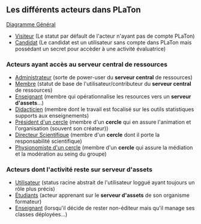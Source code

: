 


## Les différents acteurs dans PLaTon

[Diagramme Général](www.plantuml.com/plantuml/png/NP31JiCm38RlVegym5uW1pH4EI8XLN3F6fTPQj9XEqYJU7YSj2o3dlf_N_hNyL4qi9QqW3t-CIRA9Cf1iR1tGLoeoDH0CKnA4s5kF5gkb76gPySgb6RwBDZyC89_peBqaKFMXdeqfINIJUm1_0kc4sy5gRs2VprVXTQy9XBTpELyDSme537hXYo1VrDQIFhiHP01lBdBcYMS5fnNJa6jhdcU0Q1FvGxV3_jltNzSgmpkWpftw73xeXCOHWk_JM3JLjSpe_m1q5PytrXtwpe0dkyJW7yAkPxPxZxj0Vmx2Tqk_xK7W2FcMDBo0m00)


* [Visiteur](Visiteur.md) (Le statut par défault de l'acteur n'ayant pas de compte PLaTon)
* [Candidat](Candidats.md) (Le candidat est un utilisateur sans compte dans PLaTon mais possédant un secret pour accèder à une activité évaluatrice)

### Acteurs ayant accès au serveur central de ressources

* [Administrateur](Administrateur.md) (sorte de power-user du **serveur central** de ressources)
* [Membre](Membre.md) (statut de base de l'utilisateur/contributeur du **serveur central** de ressources)
* [Enseignant](Enseignant.md) (membre qui opérationnalise les resources vers un **serveur d'assets**...)
* [Didacticien](Didacticien.md) (membre dont le travail est focalisé sur les outils statistiques supports aux enseignements)
* [Président d'un cercle](President.md) (membre d'un **cercle** qui en assure l'animation et l'organisation (souvent son créateur))
* [Directeur Scientifique](DirecteurScientifique.md) (membre d'un **cercle** dont il porte la responsabilité scientifique)
* [Physionomiste d'un cercle](Physionomiste.md) (membre d'un **cercle** qui assure la médiation et la modération au seing du groupe)

### Acteurs dont l'activité reste sur serveur d'assets

* [Utilisateur](Utilisateur.md) (status racine abstrait de l'utilisateur loggué ayant toujours un rôle plus précis)
* [Étudiants](Etudiant.md) (acteur apprenant sur le **serveur d'assets** de son organisme formateur)
* [Enseignant](Enseignant.md) (lorsqu'il décide de rester non-éditeur mais qu'il manage ses classes déployées...)

